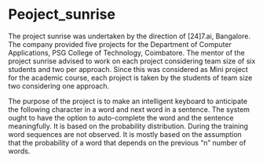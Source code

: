 # Peoject_sunrise

The project sunrise was undertaken by the direction of [24]7.ai, Bangalore. The company provided five projects for the Department of Computer Applications, PSG College of Technology, Coimbatore. The mentor of the project sunrise advised to work on each project considering team size of six students and two per approach. Since this was considered as Mini project for the academic course, each project is taken by the students of team size two considering one approach.

The purpose of the project is to make an intelligent keyboard to anticipate the following character in a word and next word in a sentence. The system ought to have the option to auto-complete the word and the sentence meaningfully. It is based on the probability distribution. During the training word sequences are not observed. It is mostly based on the assumption that the probability of a word that depends on the previous “n” number of words.

